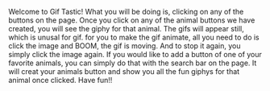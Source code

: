 Welcome to Gif Tastic!
What you will be doing is, clicking on any of the buttons on the page.
Once you click on any of the animal buttons we have
created, you will see the giphy for that animal.
The gifs will appear still, which is unusal for gif.
for you to make the gif animate, all you need to do is click the image 
and BOOM, the gif is moving. And to stop it again, you simply click the image again.
If you would like to add a button of one of your favorite animals, you can simply do that with the search bar on the page.
It will creat your animals button and show you all the fun giphys for that animal once clicked.
Have fun!!
